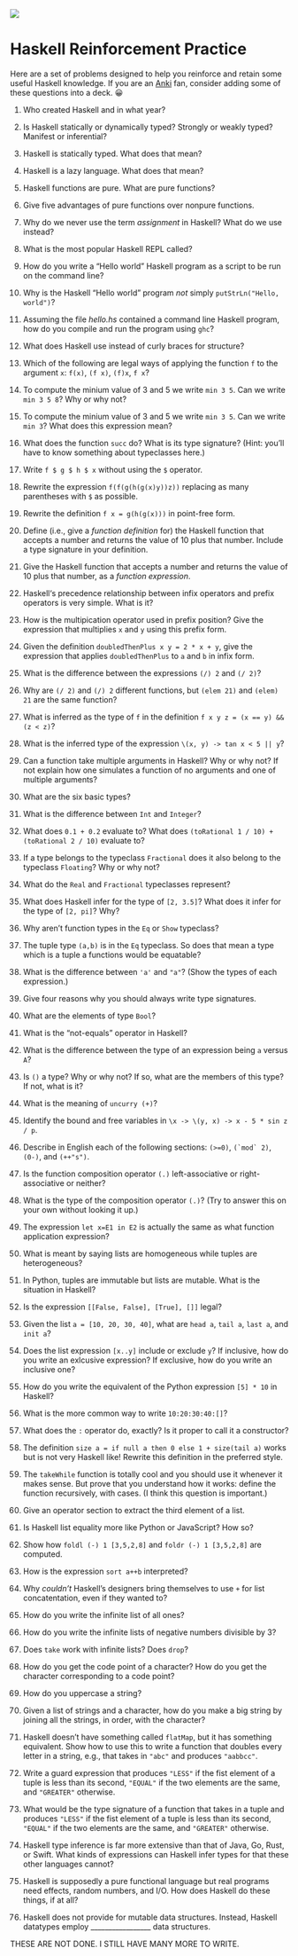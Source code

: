 <img src="https://raw.githubusercontent.com/rtoal/polyglot/master/docs/resources/haskell-logo-64.png">

# Haskell Reinforcement Practice

Here are a set of problems designed to help you reinforce and retain some useful Haskell knowledge. If you are an [Anki](https://apps.ankiweb.net/) fan, consider adding some of these questions into a deck. 😀

1. Who created Haskell and in what year?

1. Is Haskell statically or dynamically typed? Strongly or weakly typed? Manifest or inferential?

1. Haskell is statically typed. What does that mean?

1. Haskell is a lazy language. What does that mean?

1. Haskell functions are pure. What are pure functions?

1. Give five advantages of pure functions over nonpure functions.

1. Why do we never use the term *assignment* in Haskell? What do we use instead?

1. What is the most popular Haskell REPL called?

1. How do you write a “Hello world” Haskell program as a script to be run on the command line?

1. Why is the Haskell “Hello world” program *not* simply `putStrLn("Hello, world")`?

1. Assuming the file _hello.hs_ contained a command line Haskell program, how do you compile and run the program using `ghc`?

1. What does Haskell use instead of curly braces for structure?

1. Which of the following are legal ways of applying the function `f` to the argument `x`: `f(x)`, `(f x)`, `(f)x`, `f x`?

1. To compute the minium value of 3 and 5 we write `min 3 5`. Can we write `min 3 5 8`? Why or why not?

1. To compute the minium value of 3 and 5 we write `min 3 5`. Can we write `min 3`? What does this expression mean?

1. What does the function `succ` do? What is its type signature? (Hint: you’ll have to know something about typeclasses here.)

1. Write `f $ g $ h $ x` without using the `$` operator.

1. Rewrite the expression `f(f(g(h(g(x)y))z))` replacing as many parentheses with `$` as possible.

1. Rewrite the definition `f x = g(h(g(x)))` in point-free form.

1. Define (i.e., give a *function definition* for) the Haskell function that accepts a number and returns the value of 10 plus that number. Include a type signature in your definition.

1. Give the Haskell function that accepts a number and returns the value of 10 plus that number, as a *function expression*.

1. Haskell‘s precedence relationship between infix operators and prefix operators is very simple. What is it?

1. How is the multipication operator used in prefix position? Give the expression that multiplies `x` and `y` using this prefix form.

1. Given the definition `doubledThenPlus x y = 2 * x + y`, give the expression that applies `doubledThenPlus` to `a` and `b` in infix form.

1. What is the difference between the expressions `(/) 2` and `(/ 2)`?

1. Why are `(/ 2)` and `(/) 2` different functions, but `(elem 21)` and `(elem) 21` are the same function?

1. What is inferred as the type of `f` in the definition `f x y z = (x == y) && (z < z)`?

1. What is the inferred type of the expression `\(x, y) -> tan x < 5 || y`?

1. Can a function take multiple arguments in Haskell? Why or why not? If not explain how one simulates a function of no arguments and one of multiple arguments?

1. What are the six basic types?

1. What is the difference between `Int` and `Integer`?

1. What does `0.1 + 0.2` evaluate to? What does `(toRational 1 / 10) + (toRational 2 / 10)` evaluate to?

1. If a type belongs to the typeclass `Fractional` does it also belong to the typeclass `Floating`? Why or why not?

1. What do the `Real` and `Fractional` typeclasses represent?

1. What does Haskell infer for the type of `[2, 3.5]`? What does it infer for the type of `[2, pi]`? Why?

1. Why aren’t function types in the `Eq` or `Show` typeclass?

1. The tuple type `(a,b)` is in the `Eq` typeclass. So does that mean a type which is a tuple a functions would be equatable?

1. What is the difference between `'a'` and `"a"`? (Show the types of each expression.)

1. Give four reasons why you should always write type signatures.

1. What are the elements of type `Bool`?

1. What is the “not-equals” operator in Haskell?

1. What is the difference between the type of an expression being `a` versus `A`?

1. Is `()` a type? Why or why not? If so, what are the members of this type? If not, what is it?

1. What is the meaning of `uncurry (+)`?

1. Identify the bound and free variables in `\x -> \(y, x) -> x - 5 * sin z / p`.

1. Describe in English each of the following sections: `(>=0)`, ``(`mod` 2)``, `(0-)`, and `(++"s")`.

1. Is the function composition operator `(.)` left-associative or right-associative or neither?

1. What is the type of the composition operator `(.)`? (Try to answer this on your own without looking it up.)

1. The expression `let x=E1 in E2` is actually the same as what function application expression?

1. What is meant by saying lists are homogeneous while tuples are heterogeneous?

1. In Python, tuples are immutable but lists are mutable. What is the situation in Haskell?

1. Is the expression `[[False, False], [True], []]` legal?

1. Given the list `a = [10, 20, 30, 40]`, what are `head a`, `tail a`, `last a`, and `init a`?

1. Does the list expression `[x..y]` include or exclude `y`? If inclusive, how do you write an exlcusive expression? If exclusive, how do you write an inclusive one?

1. How do you write the equivalent of the Python expression `[5] * 10` in Haskell?

1. What is the more common way to write `10:20:30:40:[]`?

1. What does the `:` operator do, exactly? Is it proper to call it a constructor?

1. The definition `size a = if null a then 0 else 1 + size(tail a)` works but is not very Haskell like! Rewrite this definition in the preferred style.

1. The `takeWhile` function is totally cool and you should use it whenever it makes sense. But prove that you understand how it works: define the function recursively, with cases. (I think this question is important.)

1. Give an operator section to extract the third element of a list.

1. Is Haskell list equality more like Python or JavaScript? How so?

1. Show how `foldl (-) 1 [3,5,2,8]` and `foldr (-) 1 [3,5,2,8]` are computed.

1. How is the expression `sort a++b` interpreted?

1. Why _couldn’t_ Haskell’s designers bring themselves to use `+` for list concatentation, even if they wanted to?

1. How do you write the infinite list of all ones?

1. How do you write the infinite lists of negative numbers divisible by 3?

1. Does `take` work with infinite lists? Does `drop`?

1. How do you get the code point of a character? How do you get the character corresponding to a code point?

1. How do you uppercase a string?

1. Given a list of strings and a character, how do you make a big string by joining all the strings, in order, with the character?

1. Haskell doesn’t have something called `flatMap`, but it has something equivalent. Show how to use this to write a function that doubles every letter in a string, e.g., that takes in `"abc"` and produces `"aabbcc"`.

1. Write a guard expression that produces `"LESS"` if the fist element of a tuple is less than its second, `"EQUAL"` if the two elements are the same, and `"GREATER"` otherwise.

1. What would be the type signature of a function that takes in a tuple and produces `"LESS"` if the fist element of a tuple is less than its second, `"EQUAL"` if the two elements are the same, and `"GREATER"` otherwise.

1. Haskell type inference is far more extensive than that of Java, Go, Rust, or Swift. What kinds of expressions can Haskell infer types for that these other languages cannot?

1. Haskell is supposedly a pure functional language but real programs need effects, random numbers, and I/O. How does Haskell do these things, if at all?

1. Haskell does not provide for mutable data structures. Instead, Haskell datatypes employ _________________ data structures.

THESE ARE NOT DONE. I STILL HAVE MANY MORE TO WRITE.

